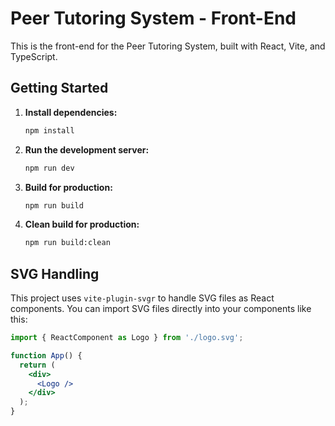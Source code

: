 # Peer Tutoring System - Front-End

This is the front-end for the Peer Tutoring System, built with React, Vite, and TypeScript.

## Getting Started

1.  **Install dependencies:**
    ```bash
    npm install
    ```

2.  **Run the development server:**
    ```bash
    npm run dev
    ```

3.  **Build for production:**
    ```bash
    npm run build
    ```

4.  **Clean build for production:**
    ```bash
    npm run build:clean
    ```

## SVG Handling

This project uses `vite-plugin-svgr` to handle SVG files as React components. You can import SVG files directly into your components like this:

```jsx
import { ReactComponent as Logo } from './logo.svg';

function App() {
  return (
    <div>
      <Logo />
    </div>
  );
}